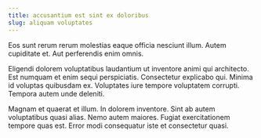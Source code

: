 ```yaml
---
title: accusantium est sint ex doloribus
slug: aliquam voluptates
---
```


Eos sunt rerum rerum molestias eaque officia nesciunt illum. Autem cupiditate et. Aut perferendis enim omnis.

Eligendi dolorem voluptatibus laudantium ut inventore animi qui architecto. Est numquam et enim sequi perspiciatis. Consectetur explicabo qui. Minima id voluptas quibusdam ex. Voluptates iure tempore voluptatem corrupti. Tempora autem unde deleniti.

Magnam et quaerat et illum. In dolorem inventore. Sint ab autem voluptatibus quasi alias. Nemo autem maiores. Fugiat exercitationem tempore quas est. Error modi consequatur iste et consectetur quasi.
